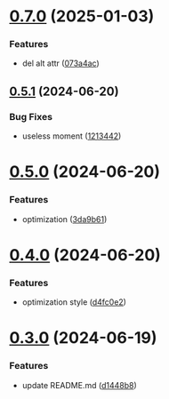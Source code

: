 # [0.7.0](https://github.com/tardis-ksh/hexo-ai-summaries/compare/v0.5.1...v0.7.0) (2025-01-03)


### Features

* del alt attr ([073a4ac](https://github.com/tardis-ksh/hexo-ai-summaries/commit/073a4acd281fd297dc1d634a25f8881990432b83))



## [0.5.1](https://github.com/tardis-ksh/hexo-ai-summaries/compare/v0.5.0...v0.5.1) (2024-06-20)


### Bug Fixes

* useless moment ([1213442](https://github.com/tardis-ksh/hexo-ai-summaries/commit/1213442a8d9fd95fea29056f1ac25725fe66f676))



# [0.5.0](https://github.com/tardis-ksh/hexo-ai-summaries/compare/v0.4.0...v0.5.0) (2024-06-20)


### Features

* optimization ([3da9b61](https://github.com/tardis-ksh/hexo-ai-summaries/commit/3da9b61de2dd3e2325d59c0405f19e8cf7334f20))



# [0.4.0](https://github.com/tardis-ksh/hexo-ai-summaries/compare/v0.3.0...v0.4.0) (2024-06-20)


### Features

* optimization style ([d4fc0e2](https://github.com/tardis-ksh/hexo-ai-summaries/commit/d4fc0e2bdda7651a3265cd42aad8e8ca29d87044))



# [0.3.0](https://github.com/tardis-ksh/hexo-ai-summaries/compare/v0.2.0...v0.3.0) (2024-06-19)


### Features

* update README.md ([d1448b8](https://github.com/tardis-ksh/hexo-ai-summaries/commit/d1448b8dc3e69b4dedde4d13b3d806693f6e663b))



